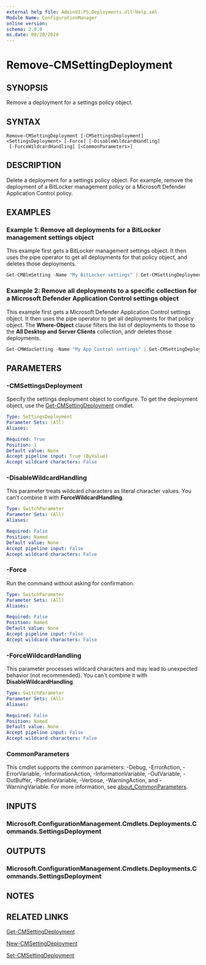 ```yaml
---
external help file: AdminUI.PS.Deployments.dll-Help.xml
Module Name: ConfigurationManager
online version:
schema: 2.0.0
ms.date: 08/20/2020
---
```


# Remove-CMSettingDeployment

## SYNOPSIS

Remove a deployment for a settings policy object.

## SYNTAX

```
Remove-CMSettingDeployment [-CMSettingsDeployment] <SettingsDeployment> [-Force] [-DisableWildcardHandling]
 [-ForceWildcardHandling] [<CommonParameters>]
```

## DESCRIPTION

Delete a deployment for a settings policy object. For example, remove the deployment of a BitLocker management policy or a Microsoft Defender Application Control policy.

## EXAMPLES

### Example 1: Remove all deployments for a BitLocker management settings object

This example first gets a BitLocker management settings object. It then uses the pipe operator to get all deployments for that policy object, and deletes those deployments.

```powershell
Get-CMBlmSetting -Name "My BitLocker settings" | Get-CMSettingDeployment | Remove-CMSettingDeployment
```

### Example 2: Remove all deployments to a specific collection for a Microsoft Defender Application Control settings object

This example first gets a Microsoft Defender Application Control settings object. It then uses the pipe operator to get all deployments for that policy object. The **Where-Object** clause filters the list of deployments to those to the **All Desktop and Server Clients** collection, andr deletes those deployments.

```powershell
Get-CMWdacSetting -Name "My App Control settings" | Get-CMSettingDeployment | Where-Object { $_.CollectionId -eq (Get-CMCollection -Name "All Desktop and Server Clients").CollectionId } | Remove-CMSettingDeployment
```

## PARAMETERS

### -CMSettingsDeployment

Specify the settings deployment object to configure. To get the deployment object, use the [Get-CMSettingDeployment](Get-CMSettingDeployment.md) cmdlet.

```yaml
Type: SettingsDeployment
Parameter Sets: (All)
Aliases:

Required: True
Position: 1
Default value: None
Accept pipeline input: True (ByValue)
Accept wildcard characters: False
```

### -DisableWildcardHandling

This parameter treats wildcard characters as literal character values. You can't combine it with **ForceWildcardHandling**.

```yaml
Type: SwitchParameter
Parameter Sets: (All)
Aliases:

Required: False
Position: Named
Default value: None
Accept pipeline input: False
Accept wildcard characters: False
```

### -Force

Run the command without asking for confirmation.

```yaml
Type: SwitchParameter
Parameter Sets: (All)
Aliases:

Required: False
Position: Named
Default value: None
Accept pipeline input: False
Accept wildcard characters: False
```

### -ForceWildcardHandling

This parameter processes wildcard characters and may lead to unexpected behavior (not recommended). You can't combine it with **DisableWildcardHandling**.

```yaml
Type: SwitchParameter
Parameter Sets: (All)
Aliases:

Required: False
Position: Named
Default value: None
Accept pipeline input: False
Accept wildcard characters: False
```

### CommonParameters

This cmdlet supports the common parameters: -Debug, -ErrorAction, -ErrorVariable, -InformationAction, -InformationVariable, -OutVariable, -OutBuffer, -PipelineVariable, -Verbose, -WarningAction, and -WarningVariable. For more information, see [about_CommonParameters](http://go.microsoft.com/fwlink/?LinkID=113216).

## INPUTS

### Microsoft.ConfigurationManagement.Cmdlets.Deployments.Commands.SettingsDeployment

## OUTPUTS

### Microsoft.ConfigurationManagement.Cmdlets.Deployments.Commands.SettingsDeployment

## NOTES

## RELATED LINKS

[Get-CMSettingDeployment](Get-CMSettingDeployment.md)

[New-CMSettingDeployment](New-CMSettingDeployment.md)

[Set-CMSettingDeployment](Set-CMSettingDeployment.md)

